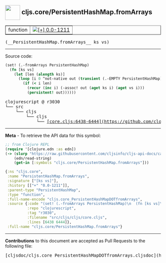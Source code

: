 ## <img width="48px" valign="middle" src="http://i.imgur.com/Hi20huC.png"> cljs.core/PersistentHashMap.fromArrays

 <table border="1">
<tr>

<td>function</td>
<td><a href="https://github.com/cljsinfo/cljs-api-docs/tree/0.0-1211"><img valign="middle" alt="[+] 0.0-1211" src="https://img.shields.io/badge/+-0.0--1211-lightgrey.svg"></a> </td>
</tr>
</table>

 <samp>
(__PersistentHashMap.fromArrays__ ks vs)<br>
</samp>

---





Source code:

```clj
(set! (.-fromArrays PersistentHashMap)
  (fn [ks vs]
    (let [len (alength ks)]
      (loop [i 0 ^not-native out (transient (.-EMPTY PersistentHashMap))]
        (if (< i len)
          (recur (inc i) (-assoc! out (aget ks i) (aget vs i)))
          (persistent! out))))))
```

 <pre>
clojurescript @ r3030
└── src
    └── cljs
        └── cljs
            └── <ins>[core.cljs:6438-6444](https://github.com/clojure/clojurescript/blob/r3030/src/cljs/cljs/core.cljs#L6438-L6444)</ins>
</pre>


---

__Meta__ - To retrieve the API data for this symbol:

```clj
;; from Clojure REPL
(require '[clojure.edn :as edn])
(-> (slurp "https://raw.githubusercontent.com/cljsinfo/cljs-api-docs/catalog/cljs-api.edn")
    (edn/read-string)
    (get-in [:symbols "cljs.core/PersistentHashMap.fromArrays"]))
```

```clj
{:ns "cljs.core",
 :name "PersistentHashMap.fromArrays",
 :signature ["[ks vs]"],
 :history [["+" "0.0-1211"]],
 :parent-type "PersistentHashMap",
 :type "function",
 :full-name-encode "cljs.core_PersistentHashMapDOTfromArrays",
 :source {:code "(set! (.-fromArrays PersistentHashMap)\n  (fn [ks vs]\n    (let [len (alength ks)]\n      (loop [i 0 ^not-native out (transient (.-EMPTY PersistentHashMap))]\n        (if (< i len)\n          (recur (inc i) (-assoc! out (aget ks i) (aget vs i)))\n          (persistent! out))))))",
          :repo "clojurescript",
          :tag "r3030",
          :filename "src/cljs/cljs/core.cljs",
          :lines [6438 6444]},
 :full-name "cljs.core/PersistentHashMap.fromArrays"}

```

---

__Contributions__ to this document are accepted as Pull Requests to the following file:

 <pre>
[cljsdoc/cljs.core_PersistentHashMapDOTfromArrays.cljsdoc](https://github.com/cljsinfo/cljs-api-docs/blob/master/cljsdoc/cljs.core_PersistentHashMapDOTfromArrays.cljsdoc)
</pre>

